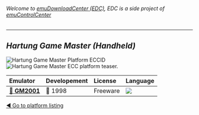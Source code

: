 ###### Welcome to [emuDownloadCenter (EDC)](https://github.com/PhoenixInteractiveNL/emuDownloadCenter/wiki/), EDC is a side project of [emuControlCenter](https://github.com/PhoenixInteractiveNL/emuControlCenter/wiki/)
***
## _Hartung Game Master (Handheld)_
![](https://raw.githubusercontent.com/wiki/PhoenixInteractiveNL/emuDownloadCenter/images_platform/ecc_gm_cell.png "Hartung Game Master Platform ECCID")
![](https://raw.githubusercontent.com/wiki/PhoenixInteractiveNL/emuDownloadCenter/images_platform/ecc_gm_teaser.png "Hartung Game Master ECC platform teaser.")

| Emulator | Developement | License | Language |
|:---------|:-------------|:--------|:---------|
| [:file_folder: **GM2001**](https://github.com/PhoenixInteractiveNL/emuDownloadCenter/wiki/Emulator-gm2001#menu) | :red_circle: 1998 | Freeware | ![](https://raw.githubusercontent.com/wiki/PhoenixInteractiveNL/emuDownloadCenter/images_flags/icon_flag_EN_24.png) |

[:arrow_backward: Go to platform listing](https://github.com/PhoenixInteractiveNL/emuDownloadCenter/wiki/EDC-Platform-List)
